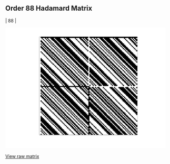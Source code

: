 ## Order 88 Hadamard Matrix

| 88 |

<img src="88.png" class="img-responsive" alt=""> 

[View raw matrix](order88.txt)
